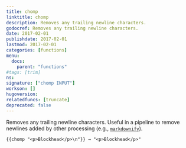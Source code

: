 ```yaml
---
title: chomp
linktitle: chomp
description: Removes any trailing newline characters.
godocref: Removes any trailing newline characters.
date: 2017-02-01
publishdate: 2017-02-01
lastmod: 2017-02-01
categories: [functions]
menu:
  docs:
    parent: "functions"
#tags: [trim]
ns:
signature: ["chomp INPUT"]
workson: []
hugoversion:
relatedfuncs: [truncate]
deprecated: false
---
```


Removes any trailing newline characters. Useful in a pipeline to remove newlines added by other processing (e.g., [`markdownify`](/functions/markdownify/)).

```golang
{{chomp "<p>Blockhead</p>\n"}} → "<p>Blockhead</p>"
```
